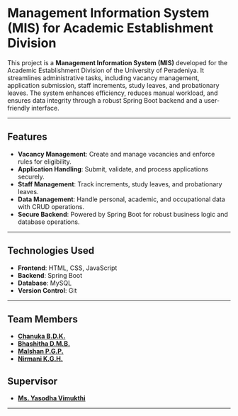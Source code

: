 # Management Information System (MIS) for Academic Establishment Division  

This project is a **Management Information System (MIS)** developed for the Academic Establishment Division of the University of Peradeniya. It streamlines administrative tasks, including vacancy management, application submission, staff increments, study leaves, and probationary leaves. The system enhances efficiency, reduces manual workload, and ensures data integrity through a robust Spring Boot backend and a user-friendly interface.

---

## Features  
- **Vacancy Management**: Create and manage vacancies and enforce rules for eligibility.  
- **Application Handling**: Submit, validate, and process applications securely.  
- **Staff Management**: Track increments, study leaves, and probationary leaves.  
- **Data Management**: Handle personal, academic, and occupational data with CRUD operations.  
- **Secure Backend**: Powered by Spring Boot for robust business logic and database operations.  

---

## Technologies Used  
- **Frontend**: HTML, CSS, JavaScript  
- **Backend**: Spring Boot  
- **Database**: MySQL  
- **Version Control**: Git  

---

## Team Members  
- **[Chanuka B.D.K.](mailto:e20049@eng.pdn.ac.lk)** 
- **[Bhashitha D.M.B.](mailto:e20093@eng.pdn.ac.lk)** 
- **[Malshan P.G.P.](mailto:e20244@eng.pdn.ac.lk)**
- **[Nirmani K.G.H.](mailto:e20271@eng.pdn.ac.lk)**

## Supervisor  
- **[Ms. Yasodha Vimukthi](mailto:yasodhav@eng.pdn.ac.lk)**  

---
